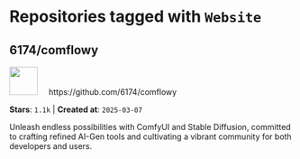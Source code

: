 # Repositories tagged with `Website`


## 6174/comflowy


<a href='https://github.com/6174/comflowy'>
<img src="https://avatars.githubusercontent.com/u/3872872?v=4" width="50" height="50"></a> &nbsp; &nbsp; https://github.com/6174/comflowy

**Stars**: `1.1k` | **Created at**: `2025-03-07`


Unleash endless possibilities with ComfyUI and Stable Diffusion, committed to crafting refined AI-Gen tools and cultivating a vibrant community for both developers and users. 

